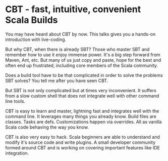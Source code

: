 # CBT - fast, intuitive, convenient Scala Builds

You may have heard about CBT by now.
This talks gives you a hands-on introduction with live-coding.

But why CBT, when there is already SBT?
Those who master SBT and remember how to use it enjoy immense power.
It's a big step forward from Maven, Ant, etc.
But many of us just copy and paste, hope for the best and often end up
frustrated, including core members of the Scala community.

Does a build tool have to be that complicated in order to solve
the problems SBT solves? You tell me after you have seen CBT.

But SBT is not only complicated but at times very inconvenient.
It suffers from a slow custom shell that does not integrate
well with other command line tools.

CBT is easy to learn and master, lightning fast and integrates well
with the command line. It leverages many things you already know.
Build files are classes. Tasks are defs. Customizations happen via
overrides. All as vanilla Scala code behaving the way you know.

CBT is also very easy to hack. Scala beginners are able to understand
and modify it's source code and write plugins. A small developer 
community formed around CBT and is working on covering important
features like IDE integration.
